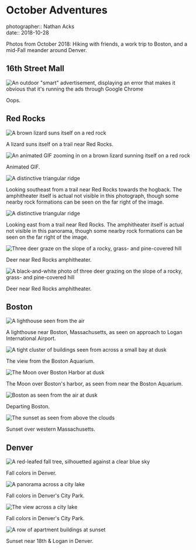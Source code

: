 # October Adventures

photographer:: Nathan Acks  
date:: 2018-10-28

Photos from October 2018: Hiking with friends, a work trip to Boston, and a mid-Fall meander around Denver.

## 16th Street Mall

![An outdoor "smart" advertisement, displaying an error that makes it obvious that it's running the ads through Google Chrome](../photography/assets/2018-10-09-restore-pages.webp)

Oops.

## Red Rocks

![A brown lizard suns itself on a red rock](../photography/assets/2018-10-13-lizard.webp)

A lizard suns itself on a trail near Red Rocks.

![An animated GIF zooming in on a brown lizard sunning itself on a red rock](assets/2018-10-28-october-adventures-03.webp)

Animated GIF.

![A distinctive triangular ridge](assets/2018-10-28-october-adventures-04.webp)

Looking southeast from a trail near Red Rocks towards the hogback. The amphitheater itself is actual not visible in this photograph, though some nearby rock formations can be seen on the far right of the image.

![A distinctive triangular ridge](assets/2018-10-28-october-adventures-05.webp)

Looking east from a trail near Red Rocks. The amphitheater itself is actual not visible in this panorama, though some nearby rock formations can be seen on the far right of the image.

![Three deer graze on the slope of a rocky, grass- and pine-covered hill](assets/2018-10-28-october-adventures-06.webp)

Deer near Red Rocks amphitheater.

![A black-and-white photo of three deer grazing on the slope of a rocky, grass- and pine-covered hill](assets/2018-10-28-october-adventures-07.webp)

Deer near Red Rocks amphitheater.

## Boston

![A lighthouse seen from the air](../photography/assets/2018-10-17-lighthouse.webp)

A lighthouse near Boston, Massachusetts, as seen on approach to Logan International Airport.

![A tight cluster of buildings seen from across a small bay at dusk](../photography/assets/2018-10-20-boston-harbor.webp)

The view from the Boston Aquarium.

![The Moon over Boston Harbor at dusk](assets/2018-10-28-october-adventures-10.webp)

The Moon over Boston's harbor, as seen from near the Boston Aquarium.

![Boston as seen from the air at dusk](../photography/assets/2018-10-25-departing-boston.webp)

Departing Boston.

![The sunset as seen from above the clouds](assets/2018-10-28-october-adventures-12.webp)

Sunset over western Massachusetts.

## Denver

![A red-leafed fall tree, silhouetted against a clear blue sky](assets/2018-10-28-october-adventures-13.webp)

Fall colors in Denver.

![A panorama across a city lake](assets/2018-10-28-october-adventures-14.webp)

Fall colors in Denver's City Park.

![The view across a city lake](../photography/assets/2018-10-28-fall-colors.webp)

Fall colors in Denver's City Park.

![A row of apartment buildings at sunset](assets/2018-10-28-october-adventures-16.webp)

Sunset near 18th & Logan in Denver.
